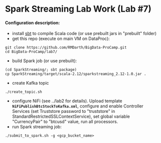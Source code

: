 
# Spark Streaming Lab Work (Lab #7)

#### Configuration description:
 - install [sbt](https://www.scala-sbt.org/1.x/docs/Installing-sbt-on-Linux.html) to compile Scala code (or use prebuilt jars in "prebuilt" folder)
 - get this repo (execute on main VM on DataProc):
```
git clone https://github.com/RMDarth/BigData-ProCamp.git
cd BigData-ProCamp/lab7/
```
 - build Spark job (or use prebuilt):
 ```
(cd SparkStreaming/; sbt package)
cp SparkStreaming/target/scala-2.12/sparkstreaming_2.12-1.0.jar .
```
 - create Kafka topic
 ```
 ./create_topic.sh
 ```
 - configure NiFi (see ../lab2 for details). Upload template **`NiFiPublishBtcStockToKafka.xml`**, configure and enable Controller Services (set Truststore password to "truststore" in StandardRestrictedSSLContextService), set global variable "CurrencyPair" to "btcusd" value, run all processors.
 - run Spark streaming job:
  ```
 ./submit_to_spark.sh -g <gcp_bucket_name>
 ```
